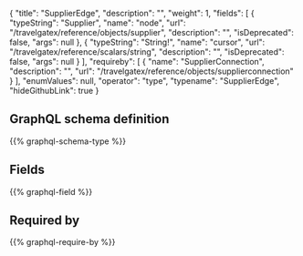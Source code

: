 {
  "title": "SupplierEdge",
  "description": "",
  "weight": 1,
  "fields": [
    {
      "typeString": "Supplier",
      "name": "node",
      "url": "/travelgatex/reference/objects/supplier",
      "description": "",
      "isDeprecated": false,
      "args": null
    },
    {
      "typeString": "String!",
      "name": "cursor",
      "url": "/travelgatex/reference/scalars/string",
      "description": "",
      "isDeprecated": false,
      "args": null
    }
  ],
  "requireby": [
    {
      "name": "SupplierConnection",
      "description": "",
      "url": "/travelgatex/reference/objects/supplierconnection"
    }
  ],
  "enumValues": null,
  "operator": "type",
  "typename": "SupplierEdge",
  "hideGithubLink": true
}
## GraphQL schema definition

{{% graphql-schema-type %}}

## Fields

{{% graphql-field %}}

## Required by

{{% graphql-require-by %}}
